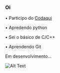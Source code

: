 ### Oi
 • Participo do <a href=https://codaqui.dev/>Codaqui</a>
 
 • Apredendo python
 
 • Sei o básico de C/C++
 
 • Aprendendo Git

Em desenvolvimento...

![Alt Text](https://media.giphy.com/media/m2Q7FEc0bEr4I/giphy.gif)
